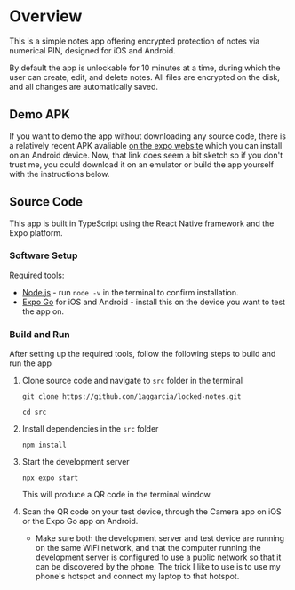 # Overview

This is a simple notes app offering encrypted protection of notes via numerical PIN, designed for iOS and Android.

By default the app is unlockable for 10 minutes at a time, during which the user can create, edit, and delete notes. All files are encrypted on the disk, and all changes are automatically saved.

## Demo APK

If you want to demo the app without downloading any source code, there is a relatively recent APK avaliable [on the expo website](https://expo.dev/accounts/1aggarcia/projects/locked-notes/builds/f66aed32-8f62-4f55-8d5b-12859db4963f) which you can install on an Android device. Now, that link does seem a bit sketch so if you don't trust me, you could download it on an emulator or build the app yourself with the instructions below.

## Source Code

This app is built in TypeScript using the React Native framework and the Expo platform.

### Software Setup

Required tools:
- [Node.js](https://nodejs.org/en) - run `node -v` in the terminal to confirm installation.
- [Expo Go](https://expo.dev/client) for iOS and Android - install this on the device you want to test the app on.

### Build and Run

After setting up the required tools, follow the following steps to build and run the app

1. Clone source code and navigate to `src` folder in the terminal
    ```
    git clone https://github.com/1aggarcia/locked-notes.git
    ```
    ```
    cd src
    ```

2. Install dependencies in the `src` folder
    ```
    npm install
    ```

3. Start the development server
    ```
    npx expo start
    ```
    This will produce a QR code in the terminal window

4. Scan the QR code on your test device, through the Camera app on iOS or the Expo Go app on Android.
    - Make sure both the development server and test device are running on the same WiFi network, and that the computer running the development server is configured to use a public network so that it can be discovered by the phone. The trick I like to use is to use my phone's hotspot and connect my laptop to that hotspot.

